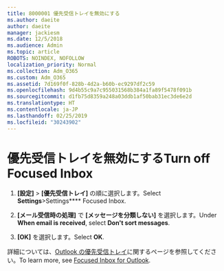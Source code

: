 ```yaml
---
title: 8000001 優先受信トレイを無効にする
ms.author: daeite
author: daeite
manager: jackiesm
ms.date: 12/5/2018
ms.audience: Admin
ms.topic: article
ROBOTS: NOINDEX, NOFOLLOW
localization_priority: Normal
ms.collection: Adm_O365
ms.custom: Adm_O365
ms.assetid: 7d169f0f-828b-4d2a-b60b-ec9297df2c59
ms.openlocfilehash: 9d4b55c9a7c955031568b384a1fa89f5478f091b
ms.sourcegitcommit: d1fb75d8359a248a03ddb1af50bab31ec3de6e2d
ms.translationtype: HT
ms.contentlocale: ja-JP
ms.lasthandoff: 02/25/2019
ms.locfileid: "30243902"
---
```

# <a name="turn-off-focused-inbox"></a><span data-ttu-id="5cee8-102">優先受信トレイを無効にする</span><span class="sxs-lookup"><span data-stu-id="5cee8-102">Turn off Focused Inbox</span></span>

1. <span data-ttu-id="5cee8-103">**[設定]**  \> **[優先受信トレイ]** の順に選択します。</span><span class="sxs-lookup"><span data-stu-id="5cee8-103">Select **Settings**\>Settings\*\*\*\*  Focused Inbox.</span></span>
    
2. <span data-ttu-id="5cee8-104">**[メール受信時の処理]** で **[メッセージを分類しない]** を選択します。</span><span class="sxs-lookup"><span data-stu-id="5cee8-104">Under **When email is received**, select **Don't sort messages**.</span></span>
    
3. <span data-ttu-id="5cee8-105">**[OK]** を選択します。</span><span class="sxs-lookup"><span data-stu-id="5cee8-105">Select **OK**.</span></span>
    
<span data-ttu-id="5cee8-106">詳細については、[Outlook の優先受信トレイ](https://go.microsoft.com/fwlink/p/?linkid=873108)に関するページを参照してください。</span><span class="sxs-lookup"><span data-stu-id="5cee8-106">To learn more, see [Focused Inbox for Outlook](https://go.microsoft.com/fwlink/p/?linkid=873108).</span></span>
  

